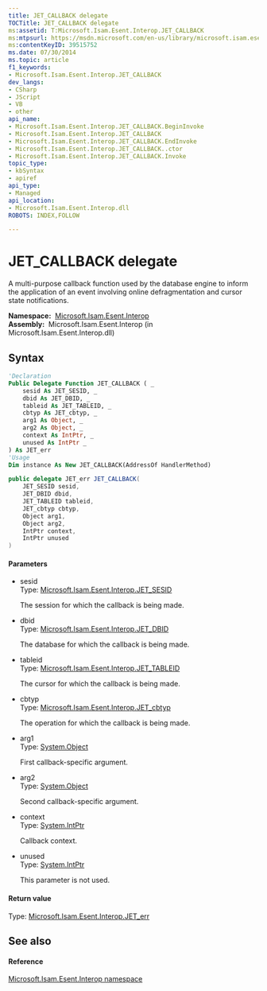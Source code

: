 ```yaml
---
title: JET_CALLBACK delegate
TOCTitle: JET_CALLBACK delegate
ms:assetid: T:Microsoft.Isam.Esent.Interop.JET_CALLBACK
ms:mtpsurl: https://msdn.microsoft.com/en-us/library/microsoft.isam.esent.interop.jet_callback(v=EXCHG.10)
ms:contentKeyID: 39515752
ms.date: 07/30/2014
ms.topic: article
f1_keywords:
- Microsoft.Isam.Esent.Interop.JET_CALLBACK
dev_langs:
- CSharp
- JScript
- VB
- other
api_name: 
- Microsoft.Isam.Esent.Interop.JET_CALLBACK.BeginInvoke
- Microsoft.Isam.Esent.Interop.JET_CALLBACK
- Microsoft.Isam.Esent.Interop.JET_CALLBACK.EndInvoke
- Microsoft.Isam.Esent.Interop.JET_CALLBACK..ctor
- Microsoft.Isam.Esent.Interop.JET_CALLBACK.Invoke
topic_type: 
- kbSyntax
- apiref
api_type: 
- Managed
api_location: 
- Microsoft.Isam.Esent.Interop.dll
ROBOTS: INDEX,FOLLOW

---
```


# JET_CALLBACK delegate

A multi-purpose callback function used by the database engine to inform the application of an event involving online defragmentation and cursor state notifications.

**Namespace:**  [Microsoft.Isam.Esent.Interop](hh596136\(v=exchg.10\).md)  
**Assembly:**  Microsoft.Isam.Esent.Interop (in Microsoft.Isam.Esent.Interop.dll)

## Syntax

``` vb
'Declaration
Public Delegate Function JET_CALLBACK ( _
    sesid As JET_SESID, _
    dbid As JET_DBID, _
    tableid As JET_TABLEID, _
    cbtyp As JET_cbtyp, _
    arg1 As Object, _
    arg2 As Object, _
    context As IntPtr, _
    unused As IntPtr _
) As JET_err
'Usage
Dim instance As New JET_CALLBACK(AddressOf HandlerMethod)
```

``` csharp
public delegate JET_err JET_CALLBACK(
    JET_SESID sesid,
    JET_DBID dbid,
    JET_TABLEID tableid,
    JET_cbtyp cbtyp,
    Object arg1,
    Object arg2,
    IntPtr context,
    IntPtr unused
)
```

#### Parameters

  - sesid  
    Type: [Microsoft.Isam.Esent.Interop.JET_SESID](hh596745\(v=exchg.10\).md)  
    
    The session for which the callback is being made.

<!-- end list -->

  - dbid  
    Type: [Microsoft.Isam.Esent.Interop.JET_DBID](hh596176\(v=exchg.10\).md)  
    
    The database for which the callback is being made.

<!-- end list -->

  - tableid  
    Type: [Microsoft.Isam.Esent.Interop.JET_TABLEID](hh566310\(v=exchg.10\).md)  
    
    The cursor for which the callback is being made.

<!-- end list -->

  - cbtyp  
    Type: [Microsoft.Isam.Esent.Interop.JET_cbtyp](hh564847\(v=exchg.10\).md)  
    
    The operation for which the callback is being made.

<!-- end list -->

  - arg1  
    Type: [System.Object](https://docs.microsoft.com/dotnet/api/system.object?redirectedfrom=MSDN)  
    
    First callback-specific argument.

<!-- end list -->

  - arg2  
    Type: [System.Object](https://docs.microsoft.com/dotnet/api/system.object?redirectedfrom=MSDN)  
    
    Second callback-specific argument.

<!-- end list -->

  - context  
    Type: [System.IntPtr](https://docs.microsoft.com/dotnet/api/system.intptr?redirectedfrom=MSDN)  
    
    Callback context.

<!-- end list -->

  - unused  
    Type: [System.IntPtr](https://docs.microsoft.com/dotnet/api/system.intptr?redirectedfrom=MSDN)  
    
    This parameter is not used.

#### Return value

Type: [Microsoft.Isam.Esent.Interop.JET_err](hh564840\(v=exchg.10\).md)  

## See also

#### Reference

[Microsoft.Isam.Esent.Interop namespace](hh596136\(v=exchg.10\).md)

